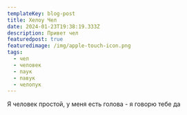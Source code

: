 ```yaml
---
templateKey: blog-post
title: Хелоу Чел
date: 2024-01-23T19:38:19.333Z
description: Привет чел
featuredpost: true
featuredimage: /img/apple-touch-icon.png
tags:
  - чел
  - человек
  - паук
  - павук
  - челопук
---
```

Я человек простой, у меня есть голова - я говорю тебе да